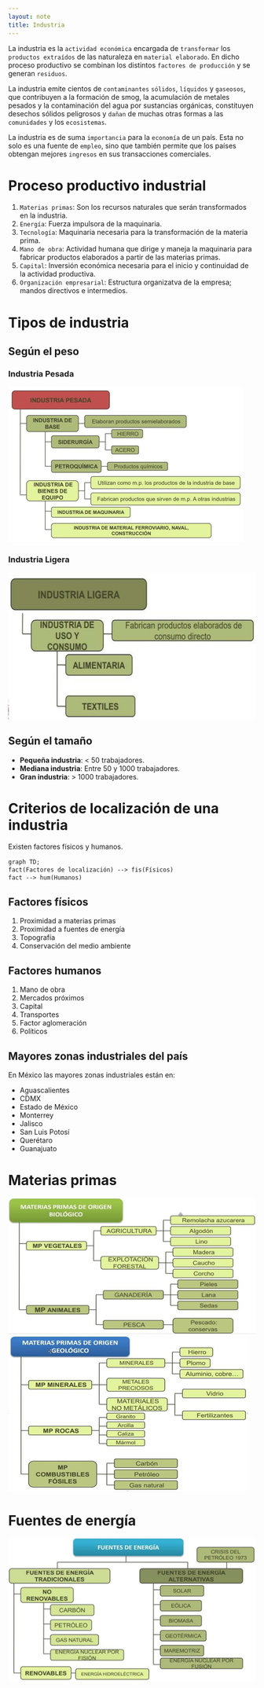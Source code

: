 ```yaml
---
layout: note
title: Industria
---
```


La industria es la `actividad económica` encargada  de `transformar` los `productos extraídos` de las  naturaleza en `material elaborado`. En dicho  proceso productivo se  combinan  los  distintos  `factores de producción` y se generan `residuos`.

La industria emite cientos de `contaminantes`  `sólidos`, `líquidos` y `gaseosos`, que contribuyen a la  formación de smog, la acumulación de metales  pesados y la contaminación del agua por  sustancias orgánicas, constituyen desechos sólidos  peligrosos y `dañan` de muchas otras formas a las  `comunidades` y los `ecosistemas`.

La industria es de suma `importancia` para la `economía` de un país. Esta no solo es una fuente de `empleo`,  sino que también permite que los países obtengan mejores `ingresos` en sus transacciones comerciales.

# Proceso productivo industrial
1. `Materias primas`: Son los recursos naturales que serán transformados en la industria.
2. `Energía`: Fuerza impulsora de la maquinaria.
3. `Tecnología`: Maquinaria necesaria para la transformación de la materia prima.
4. `Mano de obra`: Actividad humana que dirige y maneja la maquinaria para fabricar productos elaborados a partir de las materias primas.
5. `Capital`: Inversión económica necesaria para el inicio y continuidad de la actividad productiva.
6. `Organización empresarial`: Estructura organizatva de la empresa; mandos directivos e intermedios.

# Tipos de industria
## Según el peso
### Industria Pesada
![c13b4cf829d8451e6f1af99541751438.png](../../../img/c797262c4e2d46429bf3b78890b60d1c.png)
### Industria Ligera
![257c99e561d69416414d05189245c17c.png](../../../img/a475d08394c24805b90dd0f7ffa3cf0c.png)
## Según el tamaño
* **Pequeña industria**: < 50 trabajadores.
* **Mediana industria**: Entre 50 y 1000 trabajadores.
* **Gran industria**: > 1000 trabajadores.

# Criterios de localización de una industria
Existen factores físicos y humanos.
```mermaid
graph TD;
fact(Factores de localización) --> fis(Físicos)
fact --> hum(Humanos)
```
## Factores físicos
1. Proximidad a materias primas
2. Proximidad a fuentes de energía
3. Topografía
4. Conservación del medio ambiente

## Factores humanos
1. Mano de obra
2. Mercados próximos
3. Capital
4. Transportes
5. Factor aglomeración
6. Políticos

## Mayores zonas industriales del país
En México las mayores zonas industriales están en:
* Aguascalientes
* CDMX
* Estado de México
* Monterrey
* Jalisco
* San Luis Potosí
* Querétaro
* Guanajuato

# Materias primas
![b1c01998e78f4b6834d658ec46d99118.png](../../../img/aa2ca62ed4b945bc9cd6e0355153b371.png)
![4eb99243ccedc4a1989efbb775d3eb02.png](../../../img/e60854ca689e4af2bb101686ce744688.png)

# Fuentes de energía
![3c862c72ad7339372654695bc664ace3.png](../../../img/d9fbaa91d48345f8bae06eb4da9b0651.png)